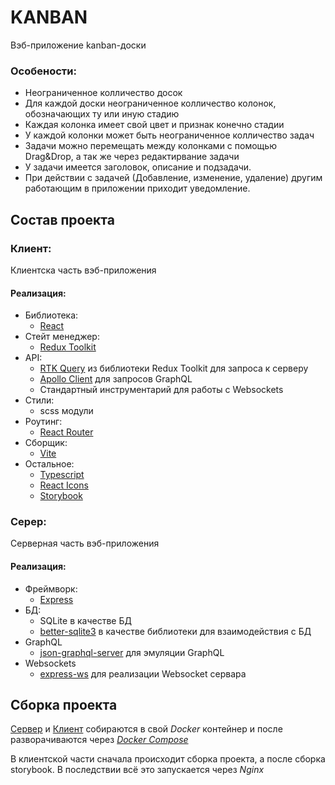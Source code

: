 # KANBAN

Вэб-приложение kanban-доски

### Особености:

- Неограниченное колличество досок
- Для каждой доски неограниченное колличество колонок, обозначающих ту или иную стадию
- Каждая колонка имеет свой цвет и признак конечно стадии
- У каждой колонки может быть неограниченное колличество задач
- Задачи можно перемещать между колонками с помощью Drag&Drop, а так же через редактирвание задачи
- У задачи имеется заголовок, описание и подзадачи.
- При действии с задачей (Добавление, изменение, удаление) другим работающим в приложении приходит уведомление.

## Состав проекта

### Клиент:
    
Клиентска часть вэб-приложения

#### Реализация:

- Библиотека:
    - [React](https://react.dev/)
- Стейт менеджер:
  - [Redux Toolkit](https://redux-toolkit.js.org/)
- API:
  - [RTK Query](https://redux-toolkit.js.org/rtk-query/overview) из библиотеки Redux Toolkit для запроса к серверу
  - [Apollo Client](https://www.apollographql.com/docs/react/get-started/) для запросов GraphQL
  - Стандартный инструментарий для работы с Websockets
- Стили:
  - scss модули 
- Роутинг:
  - [React Router](https://reactrouter.com/en/main)
- Сборщик:
  - [Vite](https://vitejs.dev/)
- Остальное:
  - [Typescript](https://www.typescriptlang.org/)
  - [React Icons](https://react-icons.github.io/react-icons/)
  - [Storybook](https://storybook.js.org/)

### Серер:

Серверная часть вэб-приложения

#### Реализация:

- Фреймворк:
  - [Express](https://expressjs.com/ru/)
- БД:
  - SQLite в качестве БД
  - [better-sqlite3](https://github.com/WiseLibs/better-sqlite3) в качестве библиотеки для взаимодействия с БД
- GraphQL
  - [json-graphql-server](https://github.com/marmelab/json-graphql-server) для эмуляции GraphQL
- Websockets
  - [express-ws](https://github.com/HenningM/express-ws) для реализации Websocket сервара

## Сборка проекта

[Сервер](./server/Dockerfile) и [Клиент](./client/Dockerfile) собираются в свой _Docker_ контейнер и после разворачиваются через [_Docker Compose_](./docker-compose.yml)

В клиентской части сначала происходит сборка проекта, а после сборка storybook. В последствии всё это запускается через _Nginx_


    
